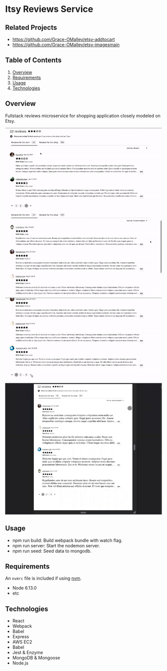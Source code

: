 # Itsy Reviews Service

## Related Projects

  - https://github.com/Grace-OMalley/etsy-addtocart
  - https://github.com/Grace-OMalley/etsy-imagesmain

## Table of Contents

1. [Overview](#Overview)
1. [Requirements](#Requirements)
1. [Usage](#Usage)
1. [Technologies](#technologies)

## Overview

Fullstack reviews microservice for shopping application closely modeled on Etsy.

<!-- <img src="top.png" width="700"> -->
<!-- <img src="sole-review.png" width="700"> -->
<img src="sort.gif" width="700">
<img src="scroll.gif" width="700">
<img src="page-turn.gif" width="700">
<img src="mobile.gif" width="700">

## Usage

- npm run build: Build webpack bundle with watch flag.
- npm run server: Start the nodemon server.
- npm run seed: Seed data to mongodb.

## Requirements

An `nvmrc` file is included if using [nvm](https://github.com/creationix/nvm).

- Node 6.13.0
- etc

## Technologies

- React 
- Webpack
- Babel
- Express
- AWS EC2
- Babel
- Jest & Enzyme
- MongoDB & Mongoose 
- Node.js

